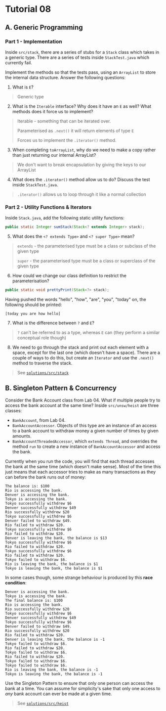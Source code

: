 # Tutorial 08
## A. Generic Programming
### Part 1 - Implementation
Inside `src/stack`, there are a series of stubs for a `Stack` class which takes in a generic type. There are a series of tests inside `StackTest.java` which currently fail.

Implement the methods so that the tests pass, using an `ArrayList` to store the internal data structure. Answer the following questions:

1. What is `E`?
> Generic type

2. What is the `Iterable` interface? Why does it have an `E` as well? What methods does it force us to implement?
> Iterable - something that can be iterated over.
>
> Parameterised as `.next()` it will return elements of type `E`
>
> Forces us to implement the `.iterator()` method.

3. When completing `toArrayList`, why do we need to make a copy rather than just returning our internal ArrayList?
> We don't want to break encapsulation by giving the keys to our ArrayList

4. What does the `.iterator()` method allow us to do? Discuss the test inside `StackTest.java`.
> `.iterator()` allows us to loop through it like a normal collection

### Part 2 - Utility Functions & Iterators
Inside `Stack.java`, add the following static utility functions:

```java
public static Integer sumStack(Stack<? extends Integer> stack);
```

5. What does the `<? extends Type>` and `<? super Type>` mean?
> `extends` - the parameterised type must be a class or subclass of the given type
>
> `super` - the parameterised type must be a class or superclass of the given type

6. How could we change our class definition to restrict the parameterisation?

```java
public static void prettyPrint(Stack<?> stack);
```

Having pushed the words "hello", "how", "are", "you", "today" on, the following should be printed:

```
[today you are how hello]
```

7. What is the difference between `?` and `E`?
> `?` can't be referred to as a type, whereas `E` can (they perform a similar conceptual role though)

8. We need to go through the stack and print out each element with a space, except for the last one (which doesn't have a space). There are a couple of ways to do this, but create an `Iterator` and use the `.next()` method to traverse the stack.
> See [`solutions/src/stack`](solutions/src/stack/)

## B. Singleton Pattern & Concurrency
Consider the Bank Account class from Lab 04. What if multiple people try to access the bank account at the same time? Inside `src/unsw/heist` are three classes:

- `BankAccount`, from Lab 04.
- `BankAccountAccessor`. Objects of this type are an instance of an access to a bank account to withdraw money a given number of times by given amounts.
- `BankAccountThreadedAccessor`, which `extends Thread`, and overrides the method `run` to create a new instance of `BankAccountAccessor` and access the bank.

Currently when you run the code, you will find that each thread accesses the bank at the same time (which doesn't make sense). Most of the time this just means that each accessor tries to make as many transactions as they can before the bank runs out of money:

```
The balance is: $100
Rio is accessing the bank.
Denver is accessing the bank.
Tokyo is accessing the bank.
Tokyo successfully withdrew $6
Denver successfully withdrew $49
Rio successfully withdrew $20
Tokyo successfully withdrew $6
Denver failed to withdraw $49.
Rio failed to withdraw $20.
Tokyo successfully withdrew $6
Rio failed to withdraw $20.
Denver is leaving the bank, the balance is $13
Tokyo successfully withdrew $6
Rio failed to withdraw $20.
Tokyo successfully withdrew $6
Rio failed to withdraw $20.
Tokyo failed to withdraw $6.
Rio is leaving the bank, the balance is $1
Tokyo is leaving the bank, the balance is $1
```

In some cases though, some strange behaviour is produced by this **race condition**:

```
Denver is accessing the bank.
Tokyo is accessing the bank.
The final balance is: $100
Rio is accessing the bank.
Rio successfully withdrew $20
Tokyo successfully withdrew $6
Denver successfully withdrew $49
Tokyo successfully withdrew $6
Denver failed to withdraw $49.
Rio successfully withdrew $20
Rio failed to withdraw $20.
Denver is leaving the bank, the balance is -1
Tokyo failed to withdraw $6.
Rio failed to withdraw $20.
Tokyo failed to withdraw $6.
Rio failed to withdraw $20.
Tokyo failed to withdraw $6.
Tokyo failed to withdraw $6.
Rio is leaving the bank, the balance is -1
Tokyo is leaving the bank, the balance is -1
```

Use the Singleton Pattern to ensure that only one person can access the bank at a time. You can assume for simplicity's sake that only one access to *any* bank account can ever be made at a given time.
> See [`solutions/src/heist`](solutions/src/heist)
